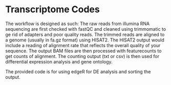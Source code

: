 # Transcriptome Codes

The workflow is designed as such: 
The raw reads from illumina RNA sequencing are first checked with fastQC and cleaned using trimmomatic to ge rid of adapters and poor quality reads. 
The trimmed reads are aligned to a genome (usually in fa.gz format) using HISAT2. The HISAT2 output would include a reading of alignment rate that reflects the overall quality of your sequence. 
The output BAM files are then processed with featurecounts to get counts of alignment. The counting output (txt or csv) is then used for differential expression analysis and gene ontology. 


The provided code is for using edgeR for DE analysis and sorting the output. 
